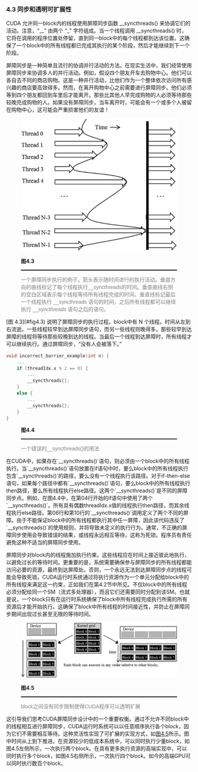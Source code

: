 ### 4.3 同步和透明可扩展性

CUDA 允许同一block内的线程使用屏障同步函数 \_\_syncthreads() 来协调它们的活动。注意，“\_\_” 由两个 “_” 字符组成。当一个线程调用 __syncthreads() 时，它将在调用的程序位置处停留，直到同一block中的每个线程都到达该位置。这确保了一个block中的所有线程都已完成其执行的某个阶段，然后才能继续到下一个阶段。

屏障同步是一种简单且流行的协调并行活动的方法。在现实生活中，我们经常使用屏障同步来协调多人的并行活动。例如，假设四个朋友开车去购物中心。他们可以各自去不同的商店购物。这是一种并行活动，比他们作为一个整体依次访问所有感兴趣的商店要高效得多。然而，在离开购物中心之前需要进行屏障同步。他们必须等到四个朋友都回到车里后才能离开。那些比其他人早完成购物的人必须等待那些较晚完成购物的人。如果没有屏障同步，当车离开时，可能会有一个或多个人被留在购物中心，这可能会严重损害他们的友谊！

<figure>
    <style>
     hr {
         border: none;
         height: 2px;
         background-color: black;
         margin: 5px auto;
     }
	</style>
    <img id="fig4.3" src="..\pic\chapter4\fig4.3.jpeg">
    <figcaption>
        <p class="no-indent" style="font-weight: bold;">
        图4.3
        </p>
       	<hr style="border: none; height: 2px; background-color: black; margin: 5px auto;">
        <p class="no-indent" style="font-family: 'Arial', 'Helvetica', sans-serif;color: #808080">
            一个屏障同步执行的例子。箭头表示随时间进行的执行活动。垂直方向的曲线标记了每个线程执行__syncthreads的时间。垂直曲线右侧的空白区域表示每个线程等待所有线程完成的时间。垂直线标记最后一个线程执行 __syncthreads 语句的时间，之后所有线程都可以继续执行 __syncthreads 语句之后的语句。
        </p>
    </figcaption>
</figure>
[图 4.3](#fig4.3) 说明了屏障同步的执行过程。block中有 N 个线程。时间从左到右流逝。一些线程较早到达屏障同步语句，而另一些线程则晚得多。那些较早到达屏障的线程将等待那些较晚到达的线程。当最后一个线程到达屏障时，所有线程才可以继续执行。通过屏障同步，“没有人会被落下。”

```c++
void incorrect_barrier_example(int n) {
    ...
    if (threadIdx.x % 2 == 0) {
        ...
        __syncthreads{};
    }
    else {
        ...
        __syncthreads{};
    }
}
```

<figure>
    <style>
     hr {
         border: none;
         height: 2px;
         background-color: black;
         margin: 5px auto;
     }
	</style>
    <figcaption>
        <p class="no-indent" style="font-weight: bold;">
        图4.4
        </p>
       	<hr style="border: none; height: 2px; background-color: black; margin: 5px auto;">
        <p class="no-indent" style="font-family: 'Arial', 'Helvetica', sans-serif;color: #808080">
            一个错误的__syncthreads()的用法
        </p>
    </figcaption>
</figure>
在CUDA中，如果存在`__syncthreads()`语句，则必须由一个block中的所有线程执行。当`__syncthreads()`语句放置在if语句中时，要么block中的所有线程执行包含`__syncthreads()`的路径，要么没有一个线程执行该路径。对于if-then-else语句，如果每个路径中都有`__syncthreads()`语句，要么block中的所有线程执行then路径，要么所有线程执行else路径。这两个`__syncthreads()`是不同的屏障同步点。例如，在图4.4中，在第04行开始的if语句中使用了两个`__syncthreads()`。所有具有偶数threadIdx.x值的线程执行then路径，而其余线程执行else路径。第06行和第10行的`__syncthreads()`调用定义了两个不同的屏障。由于不能保证block中的所有线程都执行其中任一屏障，因此该代码违反了`__syncthreads()`的使用规则，并将导致未定义的执行行为。通常，不正确的屏障同步使用会导致错误的结果，或线程永远相互等待，这称为死锁。程序员有责任避免这种不适当的屏障同步使用。

屏障同步对block内的线程施加执行约束。这些线程应在时间上接近彼此地执行，以避免过长的等待时间。更重要的是，系统需要确保参与屏障同步的所有线程都能访问必要的资源，最终到达屏障处。否则，一个永远无法到达屏障同步点的线程可能会导致死锁。CUDA运行时系统通过将执行资源作为一个单元分配给block中的所有线程来满足这一约束，正如我们在第4.2节中所见。不仅block中的所有线程必须分配给同一个SM（流式多处理器），而且它们还需要同时分配到该SM。也就是说，一个block只有在运行时系统确保了block中所有线程完成执行所需的所有资源后才能开始执行。这确保了block中所有线程的时间接近性，并防止在屏障同步期间出现过长甚至无限的等待时间。

<figure>
    <style>
     hr {
         border: none;
         height: 2px;
         background-color: black;
         margin: 5px auto;
     }
	</style>
    <img id="fig4.5" src="..\pic\chapter4\fig4.5.jpeg">
    <figcaption>
        <p class="no-indent" style="font-weight: bold;">
        图4.5
        </p>
       	<hr style="border: none; height: 2px; background-color: black; margin: 5px auto;">
        <p class="no-indent" style="font-family: 'Arial', 'Helvetica', sans-serif;color: #808080">
            block之间没有同步限制使得CUDA程序可以透明扩展
        </p>
    </figcaption>
</figure>

这引导我们思考CUDA屏障同步设计中的一个重要权衡。通过不允许不同block中的线程相互进行屏障同步，CUDA运行时系统可以以任意顺序执行各个block，因为它们不需要相互等待。这种灵活性实现了可扩展的实现方式，如[图4.5](#fig4.5)所示。图中时间从上到下推进。在资源较少的低成本系统中，可以同时执行少量block，如图4.5左侧所示，一次执行两个block。在具有更多执行资源的高端实现中，可以同时执行多个block，如图4.5右侧所示，一次执行四个block。如今的高端GPU可以同时执行数百个block。

